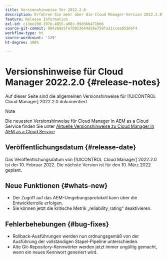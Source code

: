 ```yaml
---
title: Versionshinweise für 2022.2.0
description: Erfahren Sie mehr über die Cloud Manager-Version 2022.2.0.
feature: Release Information
exl-id: c13ee200-197e-4855-a08c-99d36b471bb6
source-git-commit: 984269e5fe70913644d26e759fa21ccea0536bf4
workflow-type: ht
source-wordcount: '129'
ht-degree: 100%

---
```


# Versionshinweise für Cloud Manager 2022.2.0 {#release-notes}

Auf dieser Seite sind die allgemeinen Versionshinweise für [!UICONTROL Cloud Manager] 2022.2.0 dokumentiert.

>[!NOTE]
>
>Die neuesten Versionshinweise für Cloud Manager in AEM as a Cloud Service finden Sie unter [Aktuelle Versionshinweise zu Cloud Manager in AEM as a Cloud Service](https://experienceleague.adobe.com/de/docs/experience-manager-cloud-service/content/release-notes/cloud-manager/current)

## Veröffentlichungsdatum {#release-date}

Das Veröffentlichungsdatum von [!UICONTROL Cloud Manager] 2022.2.0 ist der 10. Februar 2022. Die nächste Version ist für den 10. März 2022 geplant.

## Neue Funktionen {#whats-new}

* Der Zugriff auf das AEM-Umgebungsprotokoll kann über die Entwicklerrolle erfolgen.
* Sie können jetzt die kritische Metrik „reliability_rating“ deaktivieren.

## Fehlerbehebungen {#bug-fixes}

* Rollback-Ausführungen werden nun ordnungsgemäß von der Ausführung der vollständigen Stapel-Pipeline unterschieden.
* Alte Git-Repository-Kennwörter werden jetzt immer ungültig gemacht, wenn ein neues Kennwort generiert wird.
